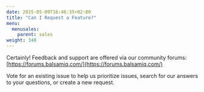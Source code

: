 ```yaml
---
date: 2015-05-09T16:46:35+02:00
title: "Can I Request a Feature?"
menu:
  menusales:
    parent: sales
weight: 340
---
```


Certainly! Feedback and support are offered via our community forums: [https://forums.balsamiq.com/](https://forums.balsamiq.com/)

Vote for an existing issue to help us prioritize issues, search for our answers to your questions, or create a new request.